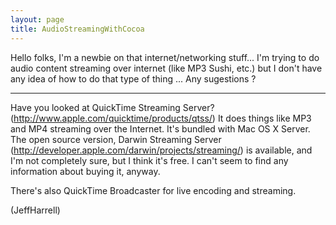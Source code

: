 ```yaml
---
layout: page
title: AudioStreamingWithCocoa
---
```


Hello folks,
I'm a newbie on that internet/networking stuff...
I'm trying to do audio content streaming over internet (like MP3 Sushi, etc.) but I don't have any idea of how to do that type of thing ...
Any sugestions ?

----

Have you looked at QuickTime Streaming Server? (http://www.apple.com/quicktime/products/qtss/) It does things like MP3 and MP4 streaming over the Internet. It's bundled with Mac OS X Server. The open source version, Darwin Streaming Server (http://developer.apple.com/darwin/projects/streaming/) is available, and I'm not completely sure, but I think it's free. I can't seem to find any information about buying it, anyway.

There's also QuickTime Broadcaster for live encoding and streaming.

(JeffHarrell)

